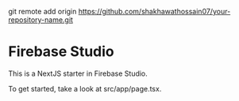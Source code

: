 git remote add origin https://github.com/shakhawathossain07/your-repository-name.git
# Firebase Studio

This is a NextJS starter in Firebase Studio.

To get started, take a look at src/app/page.tsx.
